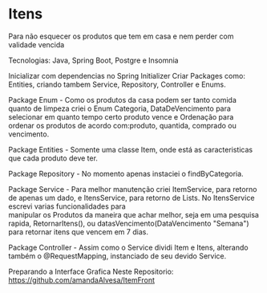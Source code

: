 # Itens
Para não esquecer os produtos que tem em casa e nem perder com validade vencida

Tecnologias: Java, Spring Boot, Postgre e Insomnia

Inicializar com dependencias no Spring Initializer
Criar Packages como: Entities, criando tambem Service, Repository, Controller e Enums.

Package Enum - Como os produtos da casa podem ser tanto comida quanto de limpeza criei o Enum Categoria, DataDeVencimento para selecionar em quanto tempo certo produto vence e Ordenação 
   para ordenar os produtos de acordo com:produto, quantida, comprado ou vencimento.

Package Entities - Somente uma classe Item, onde está as caracteristicas que cada produto deve ter.

Package Repository - No momento apenas instaciei o findByCategoria.

Package Service - Para melhor manutenção criei ItemService, para retorno de apenas um dado, e ItensService, para retorno de Lists. No ItensService escrevi varias funcionalidades para     
    manipular os Produtos da maneira que achar melhor, seja em uma pesquisa rapida, RetornarItens(), ou datasVencimento(DataVencimento "Semana") para retornar itens que vencem em 7 dias.

Package Controller - Assim como o Service dividi Item e Itens, alterando também o @RequestMapping, instanciado de seu devido Service.

Preparando a Interface Grafica Neste Repositorio: https://github.com/amandaAlvesa/ItemFront
